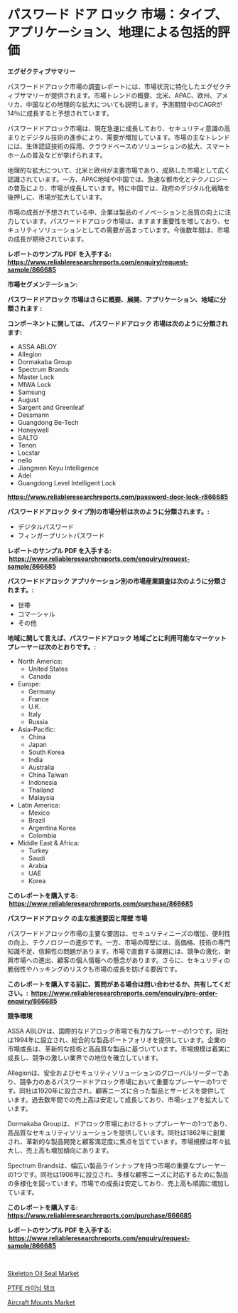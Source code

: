 <p><h1>パスワード ドア ロック 市場：タイプ、アプリケーション、地理による包括的評価</h1></p><p><strong>エグゼクティブサマリー</strong></p>
<p><p>パスワードドアロック市場の調査レポートには、市場状況に特化したエグゼクティブサマリーが提供されます。市場トレンドの概要、北米、APAC、欧州、アメリカ、中国などの地理的な拡大についても説明します。予測期間中のCAGRが14％に成長すると予想されています。</p><p>パスワードドアロック市場は、現在急速に成長しており、セキュリティ意識の高まりとデジタル技術の進歩により、需要が増加しています。市場の主なトレンドには、生体認証技術の採用、クラウドベースのソリューションの拡大、スマートホームの普及などが挙げられます。</p><p>地理的な拡大について、北米と欧州が主要市場であり、成熟した市場として広く認識されています。一方、APAC地域や中国では、急速な都市化とテクノロジーの普及により、市場が成長しています。特に中国では、政府のデジタル化戦略を後押しに、市場が拡大しています。</p><p>市場の成長が予想されている中、企業は製品のイノベーションと品質の向上に注力しています。パスワードドアロック市場は、ますます重要性を増しており、セキュリティソリューションとしての需要が高まっています。今後数年間は、市場の成長が期待されています。</p></p>
<p><strong>レポートのサンプル PDF を入手する: <a href="https://www.reliableresearchreports.com/enquiry/request-sample/866685">https://www.reliableresearchreports.com/enquiry/request-sample/866685</a></strong></p>
<p><strong>市場セグメンテーション:</strong></p>
<p><strong> パスワードドアロック 市場はさらに概要、展開、アプリケーション、地域に分類されます :</strong></p>
<p><strong>コンポーネントに関しては、 パスワードドアロック 市場は次のように分類されます: &nbsp;</strong></p>
<p><ul><li>ASSA ABLOY</li><li>Allegion</li><li>Dormakaba Group</li><li>Spectrum Brands</li><li>Master Lock</li><li>MIWA Lock</li><li>Samsung</li><li>August</li><li>Sargent and Greenleaf</li><li>Dessmann</li><li>Guangdong Be-Tech</li><li>Honeywell</li><li>SALTO</li><li>Tenon</li><li>Locstar</li><li>nello</li><li>Jiangmen Keyu Intelligence</li><li>Adel</li><li>Guangdong Level Intelligent Lock</li></ul></p>
<p><strong><a href="https://www.reliableresearchreports.com/password-door-lock-r866685">https://www.reliableresearchreports.com/password-door-lock-r866685</a></strong></p>
<p><strong> パスワードドアロック タイプ別の市場分析は次のように分類されます。:</strong></p>
<p><ul><li>デジタルパスワード</li><li>フィンガープリントパスワード</li></ul></p>
<p><strong>レポートのサンプル PDF を入手する: &nbsp;<a href="https://www.reliableresearchreports.com/enquiry/request-sample/866685">https://www.reliableresearchreports.com/enquiry/request-sample/866685</a></strong></p>
<p><strong> パスワードドアロック アプリケーション別の市場産業調査は次のように分類されます。:</strong></p>
<p><ul><li>世帯</li><li>コマーシャル</li><li>その他</li></ul></p>
<p><strong>地域に関して言えば、パスワードドアロック 地域ごとに利用可能なマーケットプレーヤーは次のとおりです。:</strong></p>
<p><ul>
    <li>
        North America:
        <ul>
            <li>United States</li>
            <li>Canada</li>
        </ul>
    </li>
    <li>
        Europe:
        <ul>
            <li>Germany</li>
            <li>France</li>
            <li>U.K.</li>
            <li>Italy</li>
            <li>Russia</li>
        </ul>
    </li>
    <li>
        Asia-Pacific:
        <ul>
            <li>China</li>
            <li>Japan</li>
            <li>South Korea</li>
            <li>India</li>
            <li>Australia</li>
            <li>China Taiwan</li>
            <li>Indonesia</li>
            <li>Thailand</li>
            <li>Malaysia</li>
        </ul>
    </li>
    <li>
        Latin America:
        <ul>
            <li>Mexico</li>
            <li>Brazil</li>
            <li>Argentina Korea</li>
            <li>Colombia</li>
        </ul>
    </li>
    <li>
        Middle East & Africa:
        <ul>
            <li>Turkey</li>
            <li>Saudi</li>
            <li>Arabia</li>
            <li>UAE</li>
            <li>Korea</li>
        </ul>
    </li>
    </ul></p>
<p><strong>このレポートを購入する: &nbsp;<a href="https://www.reliableresearchreports.com/purchase/866685">https://www.reliableresearchreports.com/purchase/866685</a></strong></p>
<p><strong>パスワードドアロック の主な推進要因と障壁 市場</strong></p>
<p><p>パスワードドアロック市場の主要な要因は、セキュリティニーズの増加、便利性の向上、テクノロジーの進歩です。一方、市場の障壁には、高価格、技術の専門知識不足、信頼性の問題があります。市場で直面する課題には、競争の激化、新興市場への進出、顧客の個人情報への懸念があります。さらに、セキュリティの脆弱性やハッキングのリスクも市場の成長を妨げる要因です。</p></p>
<p><strong>このレポートを購入する前に、質問がある場合は問い合わせるか、共有してください。:&nbsp; <a href="https://www.reliableresearchreports.com/enquiry/pre-order-enquiry/866685">https://www.reliableresearchreports.com/enquiry/pre-order-enquiry/866685</a></strong></p>
<p><strong>競争環境</strong></p>
<p><p>ASSA ABLOYは、国際的なドアロック市場で有力なプレーヤーの1つです。同社は1994年に設立され、総合的な製品ポートフォリオを提供しています。企業の市場成長は、革新的な技術と高品質な製品に基づいています。市場規模は着実に成長し、競争の激しい業界での地位を確立しています。</p><p>Allegionは、安全およびセキュリティソリューションのグローバルリーダーであり、競争力のあるパスワードドアロック市場において重要なプレーヤーの1つです。同社は1920年に設立され、顧客ニーズに合った製品とサービスを提供しています。過去数年間での売上高は安定して成長しており、市場シェアを拡大しています。</p><p>Dormakaba Groupは、ドアロック市場におけるトッププレーヤーの1つであり、高品質なセキュリティソリューションを提供しています。同社は1862年に創業され、革新的な製品開発と顧客満足度に焦点を当てています。市場規模は年々拡大し、売上高も増加傾向にあります。</p><p>Spectrum Brandsは、幅広い製品ラインナップを持つ市場の重要なプレーヤーの1つです。同社は1906年に設立され、多様な顧客ニーズに対応するために製品の多様化を図っています。市場での成長は安定しており、売上高も順調に増加しています。</p></p>
<p><strong>このレポートを購入する: &nbsp; <a href="https://www.reliableresearchreports.com/purchase/866685">https://www.reliableresearchreports.com/purchase/866685</a></strong></p>
<p><strong>レポートのサンプル PDF を入手する: &nbsp;<a href="https://www.reliableresearchreports.com/enquiry/request-sample/866685">https://www.reliableresearchreports.com/enquiry/request-sample/866685</a></strong><strong></strong></p>
<p>&nbsp;</p>
<p><p><a href="https://github.com/globismark/Market-Research-Report-List-3/blob/main/skeleton-oil-seal-market.md">Skeleton Oil Seal Market</a></p><p><a href="https://github.com/fernandotryO5lson96765/Market-Research-Report-List-1/blob/main/921865230684.md">PTFE 라이닝 탱크</a></p><p><a href="https://github.com/bobicer/Market-Research-Report-List-3/blob/main/aircraft-mounts-market.md">Aircraft Mounts Market</a></p></p>